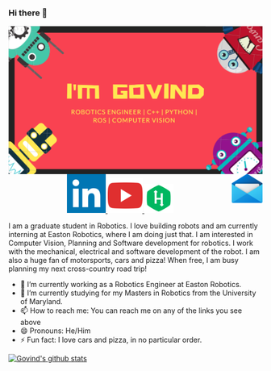 <!--

Here are some ideas to get you started:
**govindak-umd/govindak-umd** is a ✨ _special_ ✨ repository because its `README.md` (this file) appears on your GitHub profile.




<p align="center">
  <img src="https://github.com/govindak-umd/govindak-umd/blob/master/github_cover.PNG", style="border:0px;margin:0px;float:right" />
</p>

</p>
-->

### Hi there 👋
<p align="center">
  <img src="https://github.com/govindak-umd/govindak-umd/blob/master/github_cover.PNG", style="border:0px;margin:0px;float:right" />
</p>
<p align="center">
  <a href="mailto: govindak@umd.edu">
  <img src="https://github.com/govindak-umd/govindak-umd/blob/master/github_mail.png", style="border:0px;margin:0px;float:right" />
  </a>


  <a href="https://www.linkedin.com/in/govindajithkumar/">
  <img src="https://github.com/govindak-umd/govindak-umd/blob/master/github_linkedin.png" style=”float:right” />
  </a>
                                                                                      
  <a href="https://www.youtube.com/channel/UCJEkJ1tzPPUAdqk7tz9PLmg/videos">
  <img src="https://github.com/govindak-umd/govindak-umd/blob/master/github_youtube.png", style=”float:right”/>
  </a>
  
  <a href="https://www.hackerrank.com/govindajithkumar?hr_r=1">
  <img src="https://github.com/govindak-umd/govindak-umd/blob/master/github_hackerrank.png", style=”float:right”/>
  </a>
  
</p>
I am a graduate student in Robotics. I love building robots and am currently interning at Easton Robotics, where I am doing just that. I am interested in Computer Vision, Planning and Software development for robotics. I work with the mechanical, electrical and software development of the robot. I am also a huge fan of motorsports, cars and pizza! When free, I am busy planning my next cross-country road trip!

- 🔭 I’m currently working as a Robotics Engineer at Easton Robotics.
- 🌱 I’m currently studying for my Masters in Robotics from the University of Maryland.
- 📫 How to reach me: You can reach me on any of the links you see above
- 😄 Pronouns: He/Him
- ⚡ Fun fact: I love cars and pizza, in no particular order.

[![Govind's github stats](https://github-readme-stats.vercel.app/api?username=govindak-umd)](https://github.com/anuraghazra/github-readme-stats)
